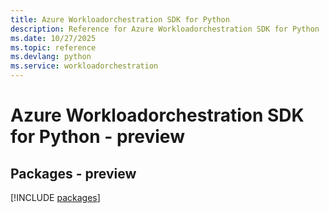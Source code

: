 ```yaml
---
title: Azure Workloadorchestration SDK for Python
description: Reference for Azure Workloadorchestration SDK for Python
ms.date: 10/27/2025
ms.topic: reference
ms.devlang: python
ms.service: workloadorchestration
---
```

# Azure Workloadorchestration SDK for Python - preview
## Packages - preview
[!INCLUDE [packages](workloadorchestration-index.md)]